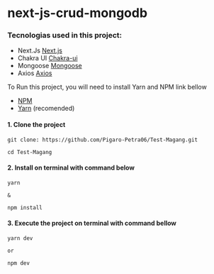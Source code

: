 # next-js-crud-mongodb
### Tecnologias used in this project:

- Next.Js [Next.js](https://nextjs.org/)
- Chakra UI [Chakra-ui](https://chakra-ui.com/)
- Mongoose [Mongoose](https://mongoosejs.com/)
- Axios [Axios](https://axios-http.com/docs/intro)

<p>To Run this project, you will need to install
Yarn and NPM link bellow</p>

- [NPM](https://www.npmjs.com/)
- [Yarn](https://yarnpkg.com/lang/en/) (recomended)

<p>

#### 1. Clone the project

```
git clone: https://github.com/Pigaro-Petra06/Test-Magang.git

cd Test-Magang
```

#### 2. Install on terminal with command below

```
yarn

&

npm install
```

#### 3. Execute the project on terminal with command bellow

```
yarn dev

or

npm dev
```
